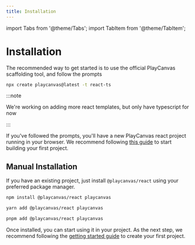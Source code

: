 ```yaml
---
title: Installation
---
```


import Tabs from '@theme/Tabs';
import TabItem from '@theme/TabItem';

# Installation

The recommended way to get started is to use the official PlayCanvas scaffolding tool, and follow the prompts

```bash
npx create playcanvas@latest -t react-ts
```

:::note

We're working on adding more react templates, but only have typescript for now

:::

If you've followed the prompts, you'll have a new PlayCanvas react project running in your browser. We recommend following [this guide](./your-first-scene) to start building your first project.

## Manual Installation

If you have an existing project, just install `@playcanvas/react` using your preferred package manager.

<Tabs>
<TabItem value="npm" label="npm">

```bash
npm install @playcanvas/react playcanvas
```

</TabItem>
<TabItem value="yarn" label="yarn">

```bash
yarn add @playcanvas/react playcanvas
```

</TabItem>
<TabItem value="pnpm" label="pnpm">

```bash
pnpm add @playcanvas/react playcanvas
```

</TabItem>
</Tabs>

Once installed, you can start using it in your project. As the next step, we recommend following the [getting started guide](./your-first-scene) to create your first project.
